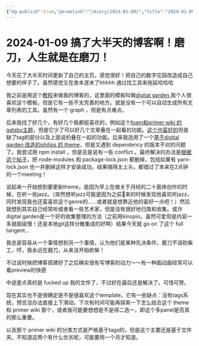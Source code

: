 ```yaml
---
{"dg-publish":true,"permalink":"/diary/2024-01-09/","title":"2024-01-09 搞了大半天的博客啊！磨刀，人生就是在磨刀！","tags":["diary"],"created":"2024-01-09T14:47:21.044-05:00","updated":"2024-01-12T11:42:03.661-05:00"}
---
```



# 2024-01-09 搞了大半天的博客啊！磨刀，人生就是在磨刀！

今天花了大半天时间更新了自己的主页，感觉很好！把自己的数字花园改造成自己想要的样子了。虽然感觉又在舍本逐末了hhhhh 通过找工具来拖延哈哈哈

我之前是用这个[教程](https://beingpax.medium.com/how-to-publish-your-obsidian-notes-online-for-free-851af90e797)来做我的博客的，这里面的模板叫做[digital garden](https://github.com/mathieudutour/gatsby-digital-garden),我个人很喜欢这个模板，但是它有一些不太完善的地方。就是没有一个可以自动生成所有文章列表的工具。虽然有一个 graph ，但是有点难点。

后来我找了好几个，有好几个我都挺喜欢的，例如这个[foam和primer wiki 的 gatsby主题](https://github.com/theowenyoung/gatsby-theme-primer-wiki)，但是它少了可以好几个文章叠在一起看的功能。[这个也蛮好的](https://github.com/hikerpig/gatsby-project-kb)但是缺了tag的部分以及上面说的叠在一起的功能。后来我选用了一个[基于digital garden 改造的philips 的 theme](https://github.com/phartenfeller/gatsby-philipps-foam-theme/tree/master)，但是又遇到 dependency 的版本不对的问题了。我尝试用 npm install ，但是总是说有一些 conflict 。最终解决的办法是[根据这个帖子](https://stackoverflow.com/questions/67185714/how-do-i-read-npm-conflicting-peer-dependency-error-messages)，把 node-modules 和 package-lock.json 都删掉，包括如果有 yarn-lock.json 也一并删掉这样才安装成功。结果搞得太上头，都错过了本来在2点钟的一个meeting！

说起来一开始想到要更新theme，是因为早上在做关于月经的二十面体创作的时候，在听一些jazz。（突然想听jazz可能是因为之前🥗来的时候发现他喜欢听jazz，同时发现我也还蛮喜欢这个genre的……或者就是想靠近他的喜好一点吧！）然后就想到其实自己经常听或者看一些艺术家，但是没有很好地归类和收集。或许digital garden是一个好的收集整理的方法（之前用kinopio，虽然可爱但是内容一多就超级慢！还是本地git这样分散集成的好啊）结果今天就 go on 了这个 full tangent...

我总是容易从一个事情想到另一个事情，认为他们是某种先决条件。磨刀不误砍柴工，哼，我永远在磨刀，从来没开始砍柴！

不过说时候把博客搭建好了之后确实很有写博客的动力～～有一种画动画经常可以看preview的快感

中途差点真的是 fucked up 我的文件了，不过好在最后还是解决了。可惜可贺。

现在其实也不是很确定是不是很喜欢这个template，它有一些缺点：没有tags系统，预览没办法直接上下滑动。下次有时间可能再探索一下怎么结合这个 theme 和 primer wiki 那个，或者我可能要想想是不是得二选一，即这个多panel是否真的那么重要。

以及那个 primer wiki 的分类方式是严格基于tags的，但是这个主要还是基于文件夹。不知道这两个有什么优劣呢，可能要用一个月才知道。